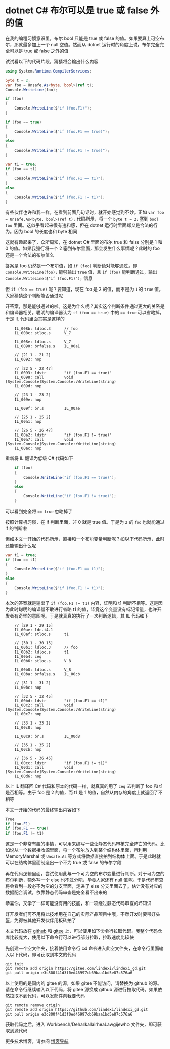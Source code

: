 # dotnet C# 布尔可以是 true 或 false 外的值

在我的编程习惯意识里，布尔 bool 只能是 true 或 false 的值。如果要算上可空布尔，那就最多加上一个 null 空值。然而从 dotnet 运行时的角度上说，布尔完全完全可以是 true 或 false 之外的值

<!--more-->
<!-- CreateTime:2025/06/16 08:42:27 -->

<!-- 发布 -->
<!-- 博客 -->

试试看以下的代码片段，猜猜将会输出什么内容

```csharp
using System.Runtime.CompilerServices;

byte t = 2;
var foo = Unsafe.As<byte, bool>(ref t);
Console.WriteLine(foo);

if (foo)
{
    Console.WriteLine($"if (foo.F1)");
}

if (foo == true)
{
    Console.WriteLine($"if (foo.F1 == true)");
}
else
{
    Console.WriteLine($"if (foo.F1 != true)");
}

var t1 = true;
if (foo == t1)
{
    Console.WriteLine($"if (foo.F1 == t1)");
}
else
{
    Console.WriteLine($"if (foo.F1 != t1)");
}
```

有些伙伴也许和我一样，在看到前面几句话时，就开始感觉到不妙。正如 `var foo = Unsafe.As<byte, bool>(ref t);` 代码所示，将一个 `byte t = 2;` 塞到 `bool foo` 里面。这似乎看起来很有违和感，但在 dotnet 运行时里面却又是合法的行为。因为 bool 的长度也和 byte 相同

这就有趣起来了，众所周知，在 dotnet C# 里面的布尔 true 和 false 分别是 1 和 0 的值。如果我强行将一个 2 塞到布尔里面，那会发生什么事情呢？此时的 foo 还是一个合法的布尔值么

答案是 foo 仍然是一个布尔值，如 `if (foo)` 判断绝对能够通过。即 `Console.WriteLine(foo);` 能够输出 `true` 值，且 `if (foo)` 能判断通过，输出 `Console.WriteLine($"if (foo.F1)");` 信息

但 `if (foo == true)` 呢？要知道，现在 foo 是 2 的值，而不是为 `1` 的 `true` 值。大家猜猜这个判断能否通过呢

开答案，那是能够通过的啦。这是为什么呢？其实这个判断条件通过更大的关系是和编译器相关。聪明的编译器认为 `if (foo == true)` 中的 `== true` 可以省略掉，于是 IL 代码里面其实是这样的

```
    IL_008b: ldloc.3      // foo
    IL_008c: stloc.s      V_7

    IL_008e: ldloc.s      V_7
    IL_0090: brfalse.s    IL_00a1

    // [21 1 - 21 2]
    IL_0092: nop

    // [22 5 - 22 47]
    IL_0093: ldstr        "if (foo.F1 == true)"
    IL_0098: call         void [System.Console]System.Console::WriteLine(string)
    IL_009d: nop

    // [23 1 - 23 2]
    IL_009e: nop

    IL_009f: br.s         IL_00ae

    // [25 1 - 25 2]
    IL_00a1: nop

    // [26 5 - 26 47]
    IL_00a2: ldstr        "if (foo.F1 != true)"
    IL_00a7: call         void [System.Console]System.Console::WriteLine(string)
    IL_00ac: nop
```

重新将 IL 翻译为低级 C# 代码如下

```csharp
    if (foo)
    {
        Console.WriteLine("if (foo.F1 == true)");
    }
    else
    {
        Console.WriteLine("if (foo.F1 != true)");
    }
```

可以看到完全将 `== true` 忽略掉了

按照计算机习惯，在 if 判断里面，非 0 就是 true 值。于是为 `2` 的 `foo` 也就能通过 if 的判断啦

但如本文一开始的代码所示，直接和一个布尔变量判断呢？如以下代码所示，此时还能输出什么呢

```csharp
var t1 = true;
if (foo == t1)
{
    Console.WriteLine($"if (foo.F1 == t1)");
}
else
{
    Console.WriteLine($"if (foo.F1 != t1)");
}
```

本次的答案就是输出了 `if (foo.F1 != t1)` 内容，证明和 t1 判断不相等。这是因为此时聪明的编译器不敢进行省略 t1 的值，毕竟这个变量没有标记常量，也许开发者有奇怪的意图呢。于是就真真的执行了一次判断逻辑，其 IL 代码如下

```
    // [29 1 - 29 15]
    IL_00ae: ldc.i4.1
    IL_00af: stloc.s      t1

    // [30 1 - 30 15]
    IL_00b1: ldloc.3      // foo
    IL_00b2: ldloc.s      t1
    IL_00b4: ceq
    IL_00b6: stloc.s      V_8

    IL_00b8: ldloc.s      V_8
    IL_00ba: brfalse.s    IL_00cb

    // [31 1 - 31 2]
    IL_00bc: nop

    // [32 5 - 32 45]
    IL_00bd: ldstr        "if (foo.F1 == t1)"
    IL_00c2: call         void [System.Console]System.Console::WriteLine(string)
    IL_00c7: nop

    // [33 1 - 33 2]
    IL_00c8: nop

    IL_00c9: br.s         IL_00d8

    // [35 1 - 35 2]
    IL_00cb: nop

    // [36 5 - 36 45]
    IL_00cc: ldstr        "if (foo.F1 != t1)"
    IL_00d1: call         void [System.Console]System.Console::WriteLine(string)
    IL_00d6: nop
```

以上 IL 翻译回 C# 代码和原本的代码一样，就真真的用了 `ceq` 去判断了 foo 和 t1 是否相等。由于 foo 是 2 的值，而 t1 是 1 的值，自然从内存的角度上就返回了不相等

本文一开始的代码的最终输出内容如下

```csharp
True
if (foo.F1)
if (foo.F1 == true)
if (foo.F1 != t1)
```

这是一个非常有趣的事情，可以用来编写一些让静态代码审核完全阵亡的代码。比如说从一个数据接收源里面，将一个布尔放入到某个结构体里面，再利用 MemoryMarshal 或 `Unsafe.As` 等方式将数据直接拍到结构体上面。于是此时就可以在结构体里面制造出一个不为 true 或 false 的布尔字段

再在代码逻辑里面，尝试使用此与一个可为空的布尔变量进行判断。对于可为空的布尔判断，额外写一个 else 也不过分吧，毕竟人家还有 null 值呢。于是代码审查将会看到一段必不为空的分支里面，走进了 else 分支里面去了。估计没有对应的数据配合调试，依靠静态代码审查是完全看不出来的

恭喜你，又学了一样可能没有用的技能，和一项绕过静态代码审查的坏知识

好开发者们可不用将此技术用在自己的实际产品项目中哦，不然开发时要带好头盔，免得被其他开发伙伴用板砖拍了

本文代码放在 [github](https://github.com/lindexi/lindexi_gd/tree/e3c800f41d3f0ed46997cb69baa1bd5e87c576a6/Workbench/DeharkallairheaLawgijewho) 和 [gitee](https://gitee.com/lindexi/lindexi_gd/blob/e3c800f41d3f0ed46997cb69baa1bd5e87c576a6/Workbench/DeharkallairheaLawgijewho) 上，可以使用如下命令行拉取代码。我整个代码仓库比较庞大，使用以下命令行可以进行部分拉取，拉取速度比较快

先创建一个空文件夹，接着使用命令行 cd 命令进入此空文件夹，在命令行里面输入以下代码，即可获取到本文的代码

```
git init
git remote add origin https://gitee.com/lindexi/lindexi_gd.git
git pull origin e3c800f41d3f0ed46997cb69baa1bd5e87c576a6
```

以上使用的是国内的 gitee 的源，如果 gitee 不能访问，请替换为 github 的源。请在命令行继续输入以下代码，将 gitee 源换成 github 源进行拉取代码。如果依然拉取不到代码，可以发邮件向我要代码

```
git remote remove origin
git remote add origin https://github.com/lindexi/lindexi_gd.git
git pull origin e3c800f41d3f0ed46997cb69baa1bd5e87c576a6
```

获取代码之后，进入 Workbench/DeharkallairheaLawgijewho 文件夹，即可获取到源代码

更多技术博客，请参阅 [博客导航](https://blog.lindexi.com/post/%E5%8D%9A%E5%AE%A2%E5%AF%BC%E8%88%AA.html )